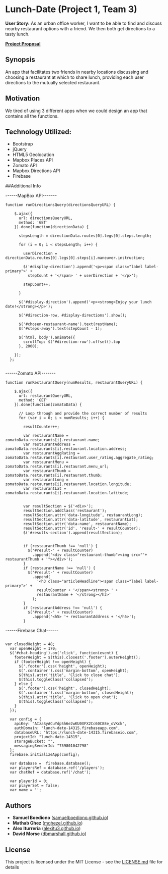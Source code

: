 # Lunch-Date (Project 1, Team 3)

**User Story:** As an urban office worker, I want to be able to find and discuss nearby restaurant options with a friend.  We then both get directions to a tasty lunch. 

**[Project Proposal](https://docs.google.com/document/d/1PQPgRwO9DvEastm3IRZoy6MZkn9RRP-yyEdNMpsNK18/)**


<!-- look up how link images of code for  -->
## Synopsis
An app that facilitates two friends in nearby locations discussing and choosing a restaurant at which to share lunch, providing each user directions to the mutually selected restaurant.


## Motivation
We tired of using 3 different apps when we could design an app that contains all the functions.

## Technology Utilized:

* Bootstrap
* jQuery
* HTML5 Geolocation
* Mapbox Places API 
* Zomato API
* Mapbox Directions API
* Firebase

##Additional Info

------MapBox API-------
```
function runDirectionsQuery(directionsQueryURL) {

    $.ajax({
      url: directionsQueryURL,
      method: 'GET'
    }).done(function(directionData) { 

      stepsLength = directionData.routes[0].legs[0].steps.length;

      for (i = 0; i < stepsLength; i++) {

        userDirection = directionData.routes[0].legs[0].steps[i].maneuver.instruction;
        
        $('#display-direction').append('<p><span class="label label-primary">' +
          stepCount + '</span> ' + userDirection + '</p>');

        stepCount++;

      }

      $('#display-direction').append('<p><strong>Enjoy your lunch date!</strong></p>');
        
      $('#direction-row, #display-directions').show();

      $('#chosen-restaurant-name').text(restName);
      $('#steps-away').text(stepCount - 1);
      
      $('html, body').animate({
        scrollTop: $('#direction-row').offset().top
      }, 2000);

    });
  };


```

------Zomato API-------

```
function runRestaurantQuery(numResults, restaurantQueryURL) {

    $.ajax({
      url: restaurantQueryURL,
      method: 'GET'
    }).done(function(zomatoData) {

      // Loop through and provide the correct number of results
      for (var i = 0; i < numResults; i++) {

        resultCounter++;

        var restaurantName = zomatoData.restaurants[i].restaurant.name;
        var restaurantAddress = zomatoData.restaurants[i].restaurant.location.address;
        var restaurantAggRating = zomatoData.restaurants[i].restaurant.user_rating.aggregate_rating;
        var restaurantMenu = zomatoData.restaurants[i].restaurant.menu_url;
        var restaurantThumb = zomatoData.restaurants[i].restaurant.thumb;
        var restaurantLong = zomatoData.restaurants[i].restaurant.location.longitude;
        var restaurantLat = zomatoData.restaurants[i].restaurant.location.latitude;

        
        var resultSection = $('<div>');
        resultSection.addClass('restaurant');
        resultSection.attr('data-longitude', restaurantLong);
        resultSection.attr('data-latitude', restaurantLat);
        resultSection.attr('data-name', restaurantName);
        resultSection.attr('id', 'result-' + resultCounter);
        $('#results-section').append(resultSection);

  
        if (restaurantThumb !== 'null') {
          $('#result-' + resultCounter)
            .append('<div class="restaurant-thumb"><img src="'+ restaurantThumb + '"></div>');
        }
        if (restaurantName !== 'null') {
          $('#result-' + resultCounter)
            .append(
              '<h3 class="articleHeadline"><span class="label label-primary">' +
              resultCounter + '</span><strong> ' +
              restaurantName + '</strong></h3>'
            );
        }
        if (restaurantAddress !== 'null') {
          $('#result-' + resultCounter)
            .append('<h5> '+ restaurantAddress + '</h5>');
        }

```


------Firebase Chat------

```

var closedHeight = 48;
  var openHeight = 170;
  $('#chat-heading').on('click', function(event) {
    footerHeight = $(this).closest('.footer').outerHeight();
    if (footerHeight !== openHeight) {
      $('.footer').css('height', openHeight);
      $('.container').css('margin-bottom', openHeight);
      $(this).attr('title', 'Click to close chat');
      $(this).toggleClass('collapsed');
    } else {
      $('.footer').css('height', closedHeight);
      $('.container').css('margin-bottom', closedHeight);
      $(this).attr('title', 'Click to open chat');
      $(this).toggleClass('collapsed');
    }
  });
  
  var config = {
    apiKey: "AIzaSyACuYdpSh6e2wKU0XFX2Cc60C88e_oVKck",
    authDomain: "lunch-date-14315.firebaseapp.com",
    databaseURL: "https://lunch-date-14315.firebaseio.com",
    projectId: "lunch-date-14315",
    storageBucket: "",
    messagingSenderId: "759801042798"
  };
  firebase.initializeApp(config);

  var database =  firebase.database();
  var playersRef = database.ref('/players');
  var chatRef = database.ref('/chat');

  var playerId = 0;
  var playerSet = false;
  var name = '';

```



## Authors

* **Samuel Boediono** ([samuelboediono.github.io](https://dbmarshall.github.io))
* **Mathab Ghez** ([mghezel.github.io](https://mghezel.github.io))
* **Alex Iturreria** ([alexitu3.github.io](https://alexitu3.github.io))
* **David Morse** ([dbmarshall.github.io](https://dbmarshall.github.io))

## License

This project is licensed under the MIT License - see the [LICENSE.md](LICENSE.md) file for details

